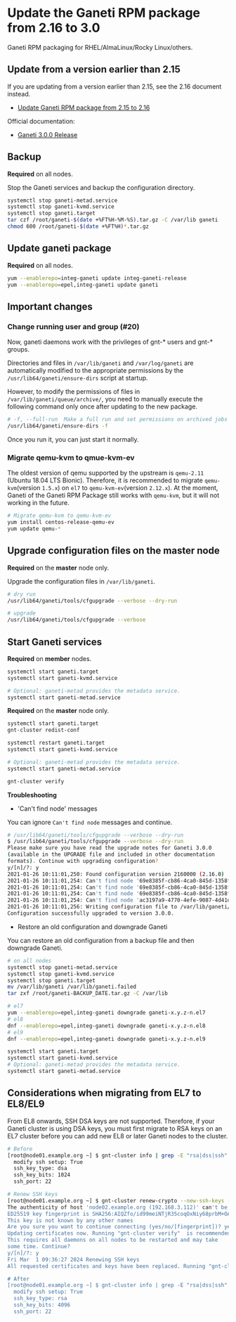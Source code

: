 # Update the Ganeti RPM package from 2.16 to 3.0

Ganeti RPM packaging for RHEL/AlmaLinux/Rocky Linux/others.

## Update from a version earlier than 2.15

If you are updating from a version earlier than 2.15, see the 2.16 document instead.

- [Update Ganeti RPM package from 2.15 to 2.16](https://github.com/jfut/ganeti-rpm/blob/main/doc/update-rhel-2.15-to-2.16.md)

Official documentation:

- [Ganeti 3.0.0 Release](https://github.com/ganeti/ganeti/releases/tag/v3.0.0)

## Backup

**Required** on all nodes.

Stop the Ganeti services and backup the configuration directory.

```bash
systemctl stop ganeti-metad.service
systemctl stop ganeti-kvmd.service
systemctl stop ganeti.target
tar czf /root/ganeti-$(date +%FT%H-%M-%S).tar.gz -C /var/lib ganeti
chmod 600 /root/ganeti-$(date +%FT%H)*.tar.gz
```

## Update ganeti package

**Required** on all nodes.

```bash
yum --enablerepo=integ-ganeti update integ-ganeti-release
yum --enablerepo=epel,integ-ganeti update ganeti
```

## Important changes

### Change running user and group (#20)

Now, ganeti daemons work with the privileges of gnt-* users and gnt-* groups.

Directories and files in `/var/lib/ganeti` and `/var/log/ganeti` are automatically modified to the appropriate permissions by the `/usr/lib64/ganeti/ensure-dirs` script at startup.

However, to modify the permissions of files in `/var/lib/ganeti/queue/archive/`, you need to manually execute the following command only once after updating to the new package.

```bash
# -f, --full-run  Make a full run and set permissions on archived jobs (time consuming)
/usr/lib64/ganeti/ensure-dirs -f
```

Once you run it, you can just start it normally.

### Migrate qemu-kvm to qmue-kvm-ev

The oldest version of qemu supported by the upstream is `qemu-2.11` (Ubuntu 18.04 LTS Bionic). Therefore, it is recommended to migrate `qemu-kvm`(version `1.5.x`) on `el7` to `qemu-kvm-ev`(version `2.12.x`). At the moment, Ganeti of the Ganeti RPM Package still works with `qemu-kvm`, but it will not working in the future.

```bash
# Migrate qemu-kvm to qemu-kvm-ev
yum install centos-release-qemu-ev
yum update qemu-*
```

## Upgrade configuration files on the master node

**Required** on the **master** node only.

Upgrade the configuration files in `/var/lib/ganeti`.

```bash
# dry run
/usr/lib64/ganeti/tools/cfgupgrade --verbose --dry-run

# upgrade
/usr/lib64/ganeti/tools/cfgupgrade --verbose
```

## Start Ganeti services

**Required** on **member** nodes.

```bash
systemctl start ganeti.target
systemctl start ganeti-kvmd.service

# Optional: ganeti-metad provides the metadata service.
systemctl start ganeti-metad.service
```

**Required** on the **master** node only.

```bash
systemctl start ganeti.target
gnt-cluster redist-conf

systemctl restart ganeti.target
systemctl start ganeti-kvmd.service

# Optional: ganeti-metad provides the metadata service.
systemctl start ganeti-metad.service

gnt-cluster verify
```

**Troubleshooting**

- 'Can't find node' messages

You can ignore `Can't find node` messages and continue.

```bash
# /usr/lib64/ganeti/tools/cfgupgrade --verbose --dry-run
$ /usr/lib64/ganeti/tools/cfgupgrade --verbose --dry-run
Please make sure you have read the upgrade notes for Ganeti 3.0.0
(available in the UPGRADE file and included in other documentation
formats). Continue with upgrading configuration?
y/[n]/?: y
2021-01-26 10:11:01,250: Found configuration version 2160000 (2.16.0)
2021-01-26 10:11:01,254: Can't find node '69e8385f-cb86-4ca0-845d-1358f51c92a6' in configuration, assuming that it's already up-to-date
2021-01-26 10:11:01,254: Can't find node '69e8385f-cb86-4ca0-845d-1358f51c92a6' in configuration, assuming that it's already up-to-date
2021-01-26 10:11:01,254: Can't find node '69e8385f-cb86-4ca0-845d-1358f51c92a6' in configuration, assuming that it's already up-to-date
2021-01-26 10:11:01,254: Can't find node 'ac3197a9-4770-4efe-9087-4d41d8e31695' in configuration, assuming that it's already up-to-date
2021-01-26 10:11:01,256: Writing configuration file to /var/lib/ganeti/config.data
Configuration successfully upgraded to version 3.0.0.
```

- Restore an old configuration and downgrade Ganeti

You can restore an old configuration from a backup file and then downgrade Ganeti.

```bash
# on all nodes
systemctl stop ganeti-metad.service
systemctl stop ganeti-kvmd.service
systemctl stop ganeti.target
mv /var/lib/ganeti /var/lib/ganeti.failed
tar zxf /root/ganeti-BACKUP_DATE.tar.gz -C /var/lib

# el7
yum --enablerepo=epel,integ-ganeti downgrade ganeti-x.y.z-n.el7
# el8
dnf --enablerepo=epel,integ-ganeti downgrade ganeti-x.y.z-n.el8
# el9
dnf --enablerepo=epel,integ-ganeti downgrade ganeti-x.y.z-n.el9

systemctl start ganeti.target
systemctl start ganeti-kvmd.service
# Optional: ganeti-metad provides the metadata service.
systemctl start ganeti-metad.service
```

## Considerations when migrating from EL7 to EL8/EL9

From EL8 onwards, SSH DSA keys are not supported. Therefore, if your Ganeti cluster is using DSA keys, you must first migrate to RSA keys on an EL7 cluster before you can add new EL8 or later Ganeti nodes to the cluster.

```bash
# Before
[root@node01.example.org ~] $ gnt-cluster info | grep -E "rsa|dss|ssh"
  modify ssh setup: True
  ssh_key_type: dsa
  ssh_key_bits: 1024
  ssh_port: 22

# Renew SSH keys
[root@node01.example.org ~] $ gnt-cluster renew-crypto --new-ssh-keys --ssh-key-type=rsa --ssh-key-bits=4096
The authenticity of host 'node02.example.org (192.168.3.112)' can't be established.
ED25519 key fingerprint is SHA256:AIQZfo/id99meiNTjR35coqOxNiy68prbM+OAz2reX4.
This key is not known by any other names
Are you sure you want to continue connecting (yes/no/[fingerprint])? yes
Updating certificates now. Running "gnt-cluster verify"  is recommended after this operation.
This requires all daemons on all nodes to be restarted and may take
some time. Continue?
y/[n]/?: y
Fri Mar  1 09:36:27 2024 Renewing SSH keys
All requested certificates and keys have been replaced. Running "gnt-cluster verify" now is recommended.

# After
[root@node01.example.org ~] $ gnt-cluster info | grep -E "rsa|dss|ssh"
  modify ssh setup: True
  ssh_key_type: rsa
  ssh_key_bits: 4096
  ssh_port: 22
```
